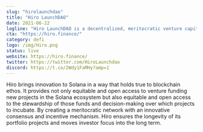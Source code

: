 ```yaml
---
slug: "hirolaunchdao"
title: "Hiro LaunchDAO"
date: 2021-06-22
logline: "Hiro LaunchDAO is a decentralized, meritocratic venture capital protocol that leverages and rewards the wisdom of crowds to sustainably bring impactful projects onto the Solana ecosystem."
cta: "https://hiro.finance/"
category: defi
logo: /img/Hiro.png
status: live
website: https://hiro.finance/
twitter: https://twitter.com/HiroLaunchdao
discord: https://t.co/2Wdy1FaMHy?amp=1
---
```


Hiro brings innovation to Solana in a way that holds true to blockchain ethos. It provides not only equitable and open access to venture funding new projects in the Solana ecosystem but also equitable and open access to the stewardship of those funds and decision-making over which projects to incubate. By creating a meritocratic network with an innovative consensus and incentive mechanism. Hiro ensures the longevity of its portfolio projects and moves investor focus into the long term.
